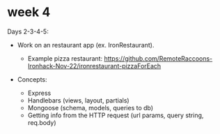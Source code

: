 # week 4



Days 2-3-4-5:

- Work on an restaurant app (ex. IronRestaurant).

  - Example pizza restaurant: https://github.com/RemoteRaccoons-Ironhack-Nov-22/ironrestaurant-pizzaForEach


- Concepts:
  - Express
  - Handlebars (views, layout, partials)
  - Mongoose (schema, models, queries to db)
  - Getting info from the HTTP request (url params, query string, req.body)


